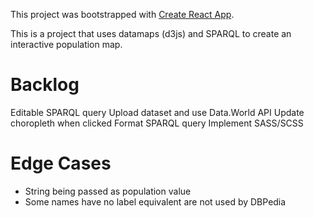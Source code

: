 This project was bootstrapped with [Create React App](https://github.com/facebookincubator/create-react-app).

This is a project that uses datamaps (d3js) and SPARQL to create an interactive population map.

# Backlog

Editable SPARQL query
Upload dataset and use Data.World API
Update choropleth when clicked
Format SPARQL query
Implement SASS/SCSS

# Edge Cases

* String being passed as population value
* Some names have no label equivalent are not used by DBPedia
